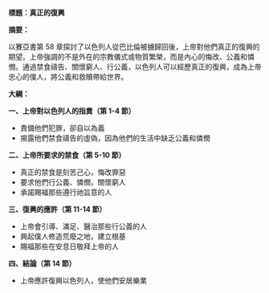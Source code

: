 **標題：真正的復興**

**摘要：**

以賽亞書第 58 章探討了以色列人從巴比倫被擄歸回後，上帝對他們真正的復興的期望。上帝強調的不是外在的宗教儀式或物質繁榮，而是內心的悔改、公義和憐憫。通過禁食禱告、關懷窮人、行公義，以色列人可以經歷真正的復興，成為上帝忠心的僕人，將公義和救贖帶給世界。

**大綱：**

**一、上帝對以色列人的指責（第 1-4 節）**
* 責備他們犯罪，卻自以為義
* 揭露他們禁食禱告的虛偽，因為他們的生活中缺乏公義和憐憫

**二、上帝所要求的禁食（第 5-10 節）**
* 真正的禁食是刻苦己心，悔改罪惡
* 要求他們行公義、憐憫，關懷窮人
* 承諾賜福那些遵行祂旨意的人

**三、復興的應許（第 11-14 節）**
* 上帝會引導、滿足、醫治那些行公義的人
* 興起僕人修造荒廢之地，建立根基
* 賜福那些在安息日敬拜上帝的人

**四、結論（第 14 節）**
* 上帝應許復興以色列人，使他們安居樂業